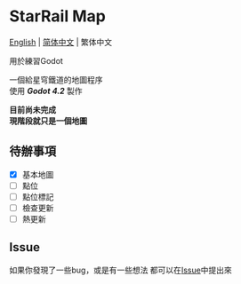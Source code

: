 # StarRail Map
[English](../README.md) | [简体中文](README_zh-cn.md) | 繁体中文

用於練習Godot

一個給星穹鐵道的地圖程序  
使用 ***Godot 4.2*** 製作

**目前尚未完成**  
**現階段就只是一個地圖**

## 待辦事項
- [x] 基本地圖  
- [ ] 點位  
- [ ] 點位標記  
- [ ] 檢查更新  
- [ ] 熱更新  

## Issue
如果你發現了一些bug，或是有一些想法
都可以在[Issue](https://github.com/Xyyaua/StarRail-Map/issues)中提出來